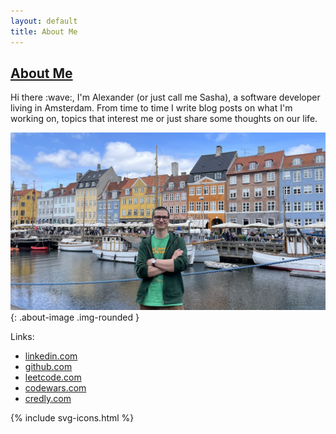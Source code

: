 ```yaml
---
layout: default
title: About Me
---
```

<div class="row-fluid segment">
	<h2 class="small"><a href="{{ page.url }}">About Me</a></h2>
	<div>
		Hi there :wave:, I'm Alexander (or just call me Sasha), a software developer living in Amsterdam. From time to time I write blog posts on what I'm working on, topics that interest me or just share some thoughts on our life.
	</div>
</div>

![photo-of-me](/images/photo.jpg){: .about-image .img-rounded }

Links:

* [linkedin.com](https://linkedin.com/in/sashasyedin)
* [github.com](https://github.com/sashasyedin)
* [leetcode.com](https://leetcode.com/u/sashasyedin)
* [codewars.com](https://codewars.com/users/sashasyedin)
* [credly.com](https://www.credly.com/users/sashasyedin)

<div class="contacts">
	{% include svg-icons.html %}
</div>
